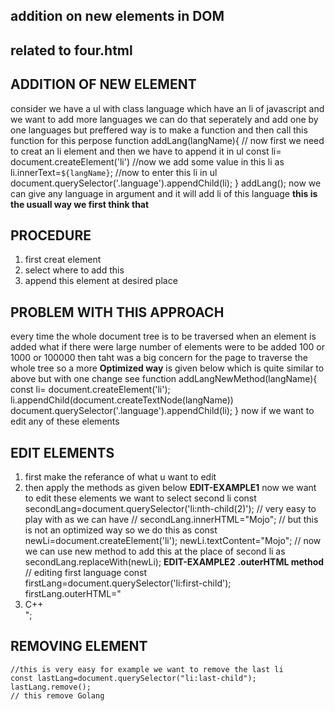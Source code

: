 ## addition on new elements in DOM
## related to four.html
##                  ADDITION OF NEW ELEMENT
consider we have a ul with class language which have an li of javascript and we want to add more languages we can do that seperately and add one by one languages but preffered way is to make a function and then call this function for this perpose
 function addLang(langName){
        // now first we need to creat an li element and then we have to append it in ul 
       const li= document.createElement('li')
       //now we add some value in this li as
       li.innerText=`${langName}`;
       //now to enter this li in ul 
       document.querySelector('.language').appendChild(li);
    }
    addLang();
now we can give any language in argument and it will add  li of this language 
**this is the usuall way we first think that**
## PROCEDURE
1. first creat element
2. select where to add this
3. append this element at desired place
## PROBLEM WITH THIS APPROACH
every time the whole document tree is to be traversed when an element is added what if there were large number of elements were to be added 100 or 1000 or 100000 then taht was a big concern for the page to traverse the whole tree
so a more **Optimized way** is given below which is quite similar to above but with one change  see
function addLangNewMethod(langName){
        const li= document.createElement('li');
        li.appendChild(document.createTextNode(langName))
        document.querySelector('.language').appendChild(li);
    }
now if we want to edit any of these elements 
##           EDIT ELEMENTS
1. first make the referance of what u want to edit
2. then apply the methods as given below
**EDIT-EXAMPLE1**
 now we want to edit these elements 
 we want to select second li 
    const secondLang=document.querySelector('li:nth-child(2)');
    // very easy to play with as we can have 
    // secondLang.innerHTML="Mojo";
    // but this is not an optimized way so we do this as 
    const newLi=document.createElement('li');
    newLi.textContent="Mojo";
    // now we can use new method to add this at the place of second li as
    secondLang.replaceWith(newLi);
**EDIT-EXAMPLE2**
**.outerHTML method**
    // editing first language 
    const firstLang=document.querySelector('li:first-child');
    firstLang.outerHTML="<li>C++</li>";
##                 REMOVING ELEMENT
    //this is very easy for example we want to remove the last li 
    const lastLang=document.querySelector("li:last-child");
    lastLang.remove();
    // this remove Golang
